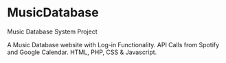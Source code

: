# MusicDatabase
Music Database System Project

A Music Database website with Log-in Functionality.
API Calls from Spotify and Google Calendar.
HTML, PHP, CSS & Javascript.
